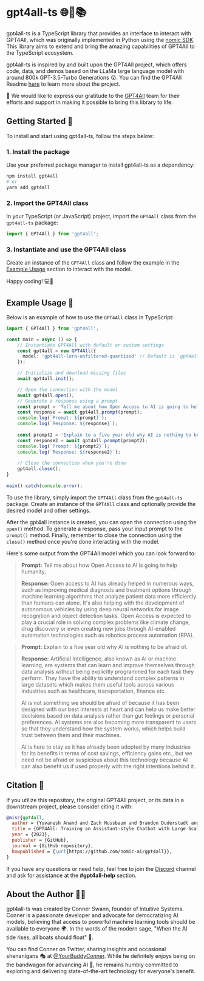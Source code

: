 # gpt4all-ts 🌐🚀📚

gpt4all-ts is a TypeScript library that provides an interface to interact with GPT4All, which was originally implemented in Python using the [nomic SDK](https://github.com/nomic-ai/nomic/blob/main/nomic/gpt4all/gpt4all.py). This library aims to extend and bring the amazing capabilities of GPT4All to the TypeScript ecosystem.

gpt4all-ts is inspired by and built upon the GPT4All project, which offers code, data, and demos based on the LLaMa large language model with around 800k GPT-3.5-Turbo Generations 😲. You can find the GPT4All Readme [here](https://github.com/nomic-ai/gpt4all#readme) to learn more about the project.

🙏 We would like to express our gratitude to the [GPT4All](https://github.com/nomic-ai/gpt4all#readme) team for their efforts and support in making it possible to bring this library to life.

## Getting Started 🏁

To install and start using gpt4all-ts, follow the steps below:

### 1. Install the package

Use your preferred package manager to install gpt4all-ts as a dependency:

```sh
npm install gpt4all
# or
yarn add gpt4all
```

### 2. Import the GPT4All class

In your TypeScript (or JavaScript) project, import the `GPT4All` class from the `gpt4all-ts` package:

```typescript
import { GPT4All } from 'gpt4all';
```

### 3. Instantiate and use the GPT4All class

Create an instance of the `GPT4All` class and follow the example in the [Example Usage](#example-usage-) section to interact with the model.

Happy coding! 💻🎉

## Example Usage 🌟

Below is an example of how to use the `GPT4All` class in TypeScript:

```typescript
import { GPT4All } from 'gpt4all';

const main = async () => {
    // Instantiate GPT4All with default or custom settings
    const gpt4all = new GPT4All({
      model: 'gpt4all-lora-unfiltered-quantized' // Default is 'gpt4all-lora-quantized' model
    });

    // Initialize and download missing files
    await gpt4all.init();

    // Open the connection with the model
    await gpt4all.open();
    // Generate a response using a prompt
    const prompt = 'Tell me about how Open Access to AI is going to help humanity.';
    const response = await gpt4all.prompt(prompt);
    console.log(`Prompt: ${prompt}`);
    console.log(`Response: ${response}`);
  
    const prompt2 = 'Explain to a five year old why AI is nothing to be afraid of.';
    const response2 = await gpt4all.prompt(prompt2);
    console.log(`Prompt: ${prompt2}`);
    console.log(`Response: ${response2}`);
  
    // Close the connection when you're done
    gpt4all.close();
}
  
main().catch(console.error);
```

To use the library, simply import the `GPT4All` class from the `gpt4all-ts` package. Create an instance of the `GPT4All` class and optionally provide the desired model and other settings.

After the gpt4all instance is created, you can open the connection using the `open()` method. To generate a response, pass your input prompt to the `prompt()` method. Finally, remember to close the connection using the `close()` method once you're done interacting with the model.

Here's some output from the GPT4All model which you can look forward to: 

> **Prompt:** Tell me about how Open Access to AI is going to help humanity.
> 
> **Response:** Open access to AI has already helped in numerous ways, such as improving medical diagnosis and treatment options through machine learning algorithms that analyze patient data more efficiently than humans can alone. It's also helping with the development of autonomous vehicles by using deep neural networks for image recognition and object detection tasks. Open Access is expected to play a crucial role in solving complex problems like climate change, drug discovery or even creating new jobs through AI-enabled automation technologies such as robotics process automation (RPA).

> **Prompt:** Explain to a five year old why AI is nothing to be afraid of.
> 
> **Response:** Artificial Intelligence, also known as AI or machine learning, are systems that can learn and improve themselves through data analysis without being explicitly programmed for each task they perform. They have the ability to understand complex patterns in large datasets which makes them useful tools across various industries such as healthcare, transportation, finance etc.
>
> AI is not something we should be afraid of because it has been designed with our best interests at heart and can help us make better decisions based on data analysis rather than gut feelings or personal preferences. AI systems are also becoming more transparent to users so that they understand how the system works, which helps build trust between them and their machines.
>
> AI is here to stay as it has already been adopted by many industries for its benefits in terms of cost savings, efficiency gains etc., but we need not be afraid or suspicious about this technology because AI can also benefit us if used properly with the right intentions behind it.


## Citation 📝

If you utilize this repository, the original GPT4All project, or its data in a downstream project, please consider citing it with:

```bibtex
@misc{gpt4all,
  author = {Yuvanesh Anand and Zach Nussbaum and Brandon Duderstadt and Benjamin Schmidt and Andriy Mulyar},
  title = {GPT4All: Training an Assistant-style Chatbot with Large Scale Data Distillation from GPT-3.5-Turbo},
  year = {2023},
  publisher = {GitHub},
  journal = {GitHub repository},
  howpublished = {\url{https://github.com/nomic-ai/gpt4all}},
}
```

If you have any questions or need help, feel free to join the [Discord](https://discord.com/invite/3qGUpKjY) channel and ask for assistance at the **#gpt4all-help** section.

## About the Author 🧑‍💻

gpt4all-ts was created by Conner Swann, founder of Intuitive Systems. Conner is a passionate developer and advocate for democratizing AI models, believing that access to powerful machine learning tools should be available to everyone 🌍. In the words of the modern sage, "When the AI tide rises, all boats should float" 🚣.

You can find Conner on Twitter, sharing insights and occasional shenanigans 🎭 at [@YourBuddyConner](https://twitter.com/YourBuddyConner). While he definitely enjoys being on the bandwagon for advancing AI 🤖, he remains humbly committed to exploring and delivering state-of-the-art technology for everyone's benefit.
